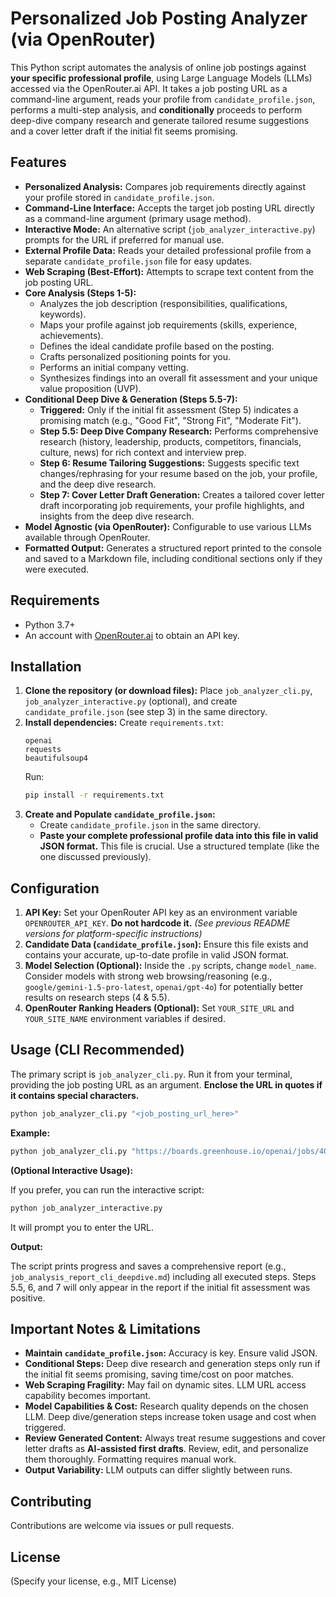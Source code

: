 # Personalized Job Posting Analyzer (via OpenRouter)

This Python script automates the analysis of online job postings against **your specific professional profile**, using Large Language Models (LLMs) accessed via the OpenRouter.ai API. It takes a job posting URL as a command-line argument, reads your profile from `candidate_profile.json`, performs a multi-step analysis, and **conditionally** proceeds to perform deep-dive company research and generate tailored resume suggestions and a cover letter draft if the initial fit seems promising.

## Features

*   **Personalized Analysis:** Compares job requirements directly against your profile stored in `candidate_profile.json`.
*   **Command-Line Interface:** Accepts the target job posting URL directly as a command-line argument (primary usage method).
*   **Interactive Mode:** An alternative script (`job_analyzer_interactive.py`) prompts for the URL if preferred for manual use.
*   **External Profile Data:** Reads your detailed professional profile from a separate `candidate_profile.json` file for easy updates.
*   **Web Scraping (Best-Effort):** Attempts to scrape text content from the job posting URL.
*   **Core Analysis (Steps 1-5):**
    *   Analyzes the job description (responsibilities, qualifications, keywords).
    *   Maps your profile against job requirements (skills, experience, achievements).
    *   Defines the ideal candidate profile based on the posting.
    *   Crafts personalized positioning points for you.
    *   Performs an initial company vetting.
    *   Synthesizes findings into an overall fit assessment and your unique value proposition (UVP).
*   **Conditional Deep Dive & Generation (Steps 5.5-7):**
    *   **Triggered:** Only if the initial fit assessment (Step 5) indicates a promising match (e.g., "Good Fit", "Strong Fit", "Moderate Fit").
    *   **Step 5.5: Deep Dive Company Research:** Performs comprehensive research (history, leadership, products, competitors, financials, culture, news) for rich context and interview prep.
    *   **Step 6: Resume Tailoring Suggestions:** Suggests specific text changes/rephrasing for your resume based on the job, your profile, and the deep dive research.
    *   **Step 7: Cover Letter Draft Generation:** Creates a tailored cover letter draft incorporating job requirements, your profile highlights, and insights from the deep dive research.
*   **Model Agnostic (via OpenRouter):** Configurable to use various LLMs available through OpenRouter.
*   **Formatted Output:** Generates a structured report printed to the console and saved to a Markdown file, including conditional sections only if they were executed.

## Requirements

*   Python 3.7+
*   An account with [OpenRouter.ai](https://openrouter.ai/) to obtain an API key.

## Installation

1.  **Clone the repository (or download files):**
    Place `job_analyzer_cli.py`, `job_analyzer_interactive.py` (optional), and create `candidate_profile.json` (see step 3) in the same directory.
2.  **Install dependencies:**
    Create `requirements.txt`:
    ```text
    openai
    requests
    beautifulsoup4
    ```
    Run:
    ```bash
    pip install -r requirements.txt
    ```
3.  **Create and Populate `candidate_profile.json`:**
    *   Create `candidate_profile.json` in the same directory.
    *   **Paste your complete professional profile data into this file in valid JSON format.** This file is crucial. Use a structured template (like the one discussed previously).

## Configuration

1.  **API Key:** Set your OpenRouter API key as an environment variable `OPENROUTER_API_KEY`. **Do not hardcode it.**
    *(See previous README versions for platform-specific instructions)*
2.  **Candidate Data (`candidate_profile.json`):** Ensure this file exists and contains your accurate, up-to-date profile in valid JSON format.
3.  **Model Selection (Optional):**
    Inside the `.py` scripts, change `model_name`. Consider models with strong web browsing/reasoning (e.g., `google/gemini-1.5-pro-latest`, `openai/gpt-4o`) for potentially better results on research steps (4 & 5.5).
4.  **OpenRouter Ranking Headers (Optional):**
    Set `YOUR_SITE_URL` and `YOUR_SITE_NAME` environment variables if desired.

## Usage (CLI Recommended)

The primary script is `job_analyzer_cli.py`. Run it from your terminal, providing the job posting URL as an argument. **Enclose the URL in quotes if it contains special characters.**

```bash
python job_analyzer_cli.py "<job_posting_url_here>"
```

**Example:**

```bash
python job_analyzer_cli.py "https://boards.greenhouse.io/openai/jobs/4016174007"
```

**(Optional Interactive Usage):**

If you prefer, you can run the interactive script:
```bash
python job_analyzer_interactive.py
```
It will prompt you to enter the URL.

**Output:**

The script prints progress and saves a comprehensive report (e.g., `job_analysis_report_cli_deepdive.md`) including all executed steps. Steps 5.5, 6, and 7 will only appear in the report if the initial fit assessment was positive.

## Important Notes & Limitations

*   **Maintain `candidate_profile.json`:** Accuracy is key. Ensure valid JSON.
*   **Conditional Steps:** Deep dive research and generation steps only run if the initial fit seems promising, saving time/cost on poor matches.
*   **Web Scraping Fragility:** May fail on dynamic sites. LLM URL access capability becomes important.
*   **Model Capabilities & Cost:** Research quality depends on the chosen LLM. Deep dive/generation steps increase token usage and cost when triggered.
*   **Review Generated Content:** Always treat resume suggestions and cover letter drafts as **AI-assisted first drafts**. Review, edit, and personalize them thoroughly. Formatting requires manual work.
*   **Output Variability:** LLM outputs can differ slightly between runs.

## Contributing

Contributions are welcome via issues or pull requests.

## License

(Specify your license, e.g., MIT License)
